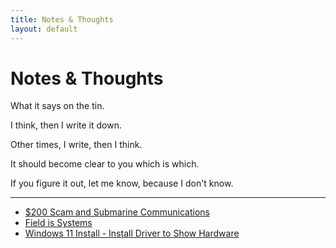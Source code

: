 ```yaml
---
title: Notes & Thoughts
layout: default
---
```


# Notes & Thoughts

What it says on the tin.

I think, then I write it down.

Other times, I write, then I think.

It should become clear to you which is which. 

If you figure it out, let me know, because I don't know.

---
- [$200 Scam and Submarine Communications](elf-is-neat.md)
- [Field is Systems](field-is-systems.md)
- [Windows 11 Install - Install Driver to Show Hardware](windows-11-usb-installer.md)

